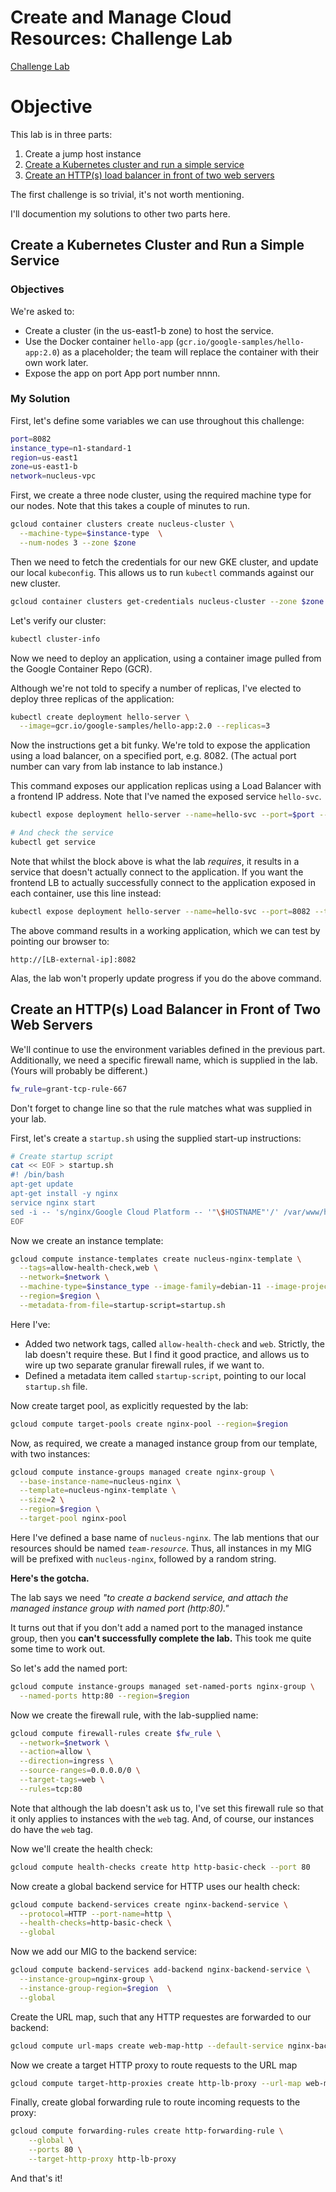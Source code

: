 # Create and Manage Cloud Resources: Challenge Lab

[Challenge Lab](https://www.cloudskillsboost.google/focuses/10258?parent=catalog)

# Objective

This lab is in three parts:

1. Create a jump host instance
1. [Create a Kubernetes cluster and run a simple service](#create-a-kubernetes-cluster-and-run-a-simple-service)
1. [Create an HTTP(s) load balancer in front of two web servers](#create-an-https-load-balancer-in-front-of-two-web-servers)

The first challenge is so trivial, it's not worth mentioning.

I'll documention my solutions to other two parts here.

## Create a Kubernetes Cluster and Run a Simple Service

### Objectives

We're asked to:

- Create a cluster (in the us-east1-b zone) to host the service.
- Use the Docker container `hello-app` (`gcr.io/google-samples/hello-app:2.0`) as a placeholder; the team will replace the container with their own work later.
- Expose the app on port App port number nnnn.

### My Solution

First, let's define some variables we can use throughout this challenge:

```bash
port=8082
instance_type=n1-standard-1
region=us-east1
zone=us-east1-b
network=nucleus-vpc
```

First, we create a three node cluster, using the required machine type for our nodes.  Note that this takes a couple of minutes to run.

```bash
gcloud container clusters create nucleus-cluster \
  --machine-type=$instance-type  \
  --num-nodes 3 --zone $zone
```

Then we need to fetch the credentials for our new GKE cluster, and update our local `kubeconfig`.  This allows us to run `kubectl` commands against our new cluster. 

```bash
gcloud container clusters get-credentials nucleus-cluster --zone $zone
```

Let's verify our cluster:

```bash
kubectl cluster-info
```

Now we need to deploy an application, using a container image pulled from the Google Container Repo (GCR).

Although we're not told to specify a number of replicas, I've elected to deploy three replicas of the application:

```bash
kubectl create deployment hello-server \
  --image=gcr.io/google-samples/hello-app:2.0 --replicas=3
```

Now the instructions get a bit funky.  We're told to expose the application using a load balancer, on a specified port, e.g. 8082.  (The actual port number can vary from lab instance to lab instance.)

This command exposes our application replicas using a Load Balancer with a frontend IP address. Note that I've named the exposed service `hello-svc`.

```bash
kubectl expose deployment hello-server --name=hello-svc --port=$port --type=LoadBalancer

# And check the service
kubectl get service
```

Note that whilst the block above is what the lab _requires_, it results in a service that doesn't actually connect to the application. If you want the frontend LB to actually successfully connect to the application exposed in each container, use this line instead:

```bash
kubectl expose deployment hello-server --name=hello-svc --port=8082 --target-port=8080 --type=LoadBalancer
```

The above command results in a working application, which we can test by pointing our browser to:

`http://[LB-external-ip]:8082`

Alas, the lab won't properly update progress if you do the above command.

## Create an HTTP(s) Load Balancer in Front of Two Web Servers

We'll continue to use the environment variables defined in the previous part.  Additionally, we need a specific firewall name, which is supplied in the lab.  (Yours will probably be different.)

```bash
fw_rule=grant-tcp-rule-667
```

Don't forget to change line so that the rule matches what was supplied in your lab.

First, let's create a `startup.sh` using the supplied start-up instructions:

```bash
# Create startup script
cat << EOF > startup.sh
#! /bin/bash
apt-get update
apt-get install -y nginx
service nginx start
sed -i -- 's/nginx/Google Cloud Platform -- '"\$HOSTNAME"'/' /var/www/html/index.nginx-debian.html
EOF
```

Now we create an instance template:

```bash
gcloud compute instance-templates create nucleus-nginx-template \
  --tags=allow-health-check,web \
  --network=$network \
  --machine-type=$instance_type --image-family=debian-11 --image-project=debian-cloud \
  --region=$region \
  --metadata-from-file=startup-script=startup.sh
```

Here I've:

- Added two network tags, called `allow-health-check` and `web`. Strictly, the lab doesn't require these.  But I find it good practice, and allows us to wire up two separate granular firewall rules, if we want to.
- Defined a metadata item called `startup-script`, pointing to our local `startup.sh` file.

Now create target pool, as explicitly requested by the lab:

```bash
gcloud compute target-pools create nginx-pool --region=$region
```

Now, as required, we create a managed instance group from our template, with two instances:

```bash
gcloud compute instance-groups managed create nginx-group \
  --base-instance-name=nucleus-nginx \
  --template=nucleus-nginx-template \
  --size=2 \
  --region=$region \
  --target-pool nginx-pool
```

Here I've defined a base name of `nucleus-nginx`.  The lab mentions that our resources should be named _`team-resource`_. Thus, all instances in my MIG will be prefixed with `nucleus-nginx`, followed by a random string.

**Here's the gotcha.**

The lab says we need _"to create a backend service, and attach the managed instance group with named port (http:80)."_

It turns out that if you don't add a named port to the managed instance group, then you **can't successfully complete the lab.**  This took me quite some time to work out.

So let's add the named port:

```bash
gcloud compute instance-groups managed set-named-ports nginx-group \
  --named-ports http:80 --region=$region
```

Now we create the firewall rule, with the lab-supplied name:

```bash
gcloud compute firewall-rules create $fw_rule \
  --network=$network \
  --action=allow \
  --direction=ingress \
  --source-ranges=0.0.0.0/0 \
  --target-tags=web \
  --rules=tcp:80
```

Note that although the lab doesn't ask us to, I've set this firewall rule so that it only applies to instances with the `web` tag. And, of course, our instances do have the `web` tag.

Now we'll create the health check:

```bash  
gcloud compute health-checks create http http-basic-check --port 80
```

Now create a global backend service for HTTP uses our health check:

```bash
gcloud compute backend-services create nginx-backend-service \
  --protocol=HTTP --port-name=http \
  --health-checks=http-basic-check \
  --global
```

Now we add our MIG to the backend service:

```bash
gcloud compute backend-services add-backend nginx-backend-service \
  --instance-group=nginx-group \
  --instance-group-region=$region  \
  --global
```
  
Create the URL map, such that any HTTP requestes are forwarded to our backend:

```bash
gcloud compute url-maps create web-map-http --default-service nginx-backend-service
```

Now we create a target HTTP proxy to route requests to the URL map

```bash
gcloud compute target-http-proxies create http-lb-proxy --url-map web-map-http
```

Finally, create global forwarding rule to route incoming requests to the proxy:

```bash
gcloud compute forwarding-rules create http-forwarding-rule \
    --global \
    --ports 80 \
    --target-http-proxy http-lb-proxy
```

And that's it!